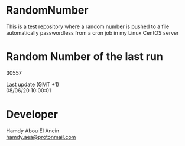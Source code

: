 # RandomNumber    
This is a test repository where a random number is pushed to a file automatically passwordless from a cron job in my Linux CentOS server    
# Random Number of the last run   
30557
      
Last update (GMT +1)    
08/06/20 10:00:01
# Developer    
Hamdy Abou El Anein   
hamdy.aea@protonmail.com
